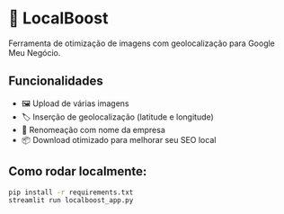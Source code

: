 # 📍 LocalBoost
Ferramenta de otimização de imagens com geolocalização para Google Meu Negócio.

## Funcionalidades
- 🖼️ Upload de várias imagens
- 🏷️ Inserção de geolocalização (latitude e longitude)
- 🚀 Renomeação com nome da empresa
- 📦 Download otimizado para melhorar seu SEO local

## Como rodar localmente:
```bash
pip install -r requirements.txt
streamlit run localboost_app.py
